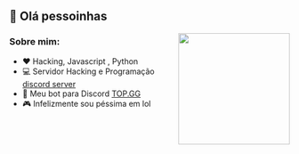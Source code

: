 
## 👋 Olá pessoinhas 



<img align='right' src='https://user-images.githubusercontent.com/5713670/87202985-820dcb80-c2b6-11ea-9f56-7ec461c497c3.gif' width='200"'>


### Sobre mim:
- :heart: Hacking, Javascript , Python
- 💻 Servidor Hacking e Programação [discord server](https://discord.gg/cvBFQWczRt)
- 🤖 Meu bot para Discord [TOP.GG](https://top.gg/bot/687035920452550687)
- 🎮 Infelizmente sou péssima em lol


